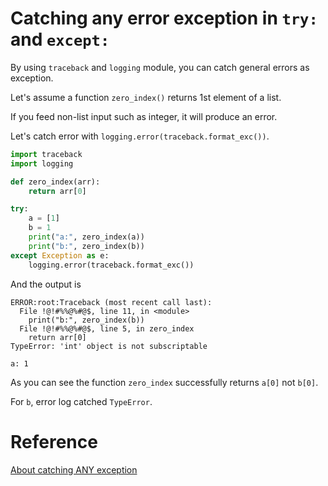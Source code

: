 # Catching any error exception in `try:` and `except:`
By using `traceback` and `logging` module, you can catch general errors as exception.

Let's assume a function `zero_index()` returns 1st element of a list.

If you feed non-list input such as integer, it will produce an error.

Let's catch error with `logging.error(traceback.format_exc())`.
```python
import traceback
import logging

def zero_index(arr):
    return arr[0]

try:
    a = [1]
    b = 1
    print("a:", zero_index(a))
    print("b:", zero_index(b))
except Exception as e:
    logging.error(traceback.format_exc())
```

And the output is
```
ERROR:root:Traceback (most recent call last):
  File !@!#%%@%#@$, line 11, in <module>
    print("b:", zero_index(b))
  File !@!#%%@%#@$, line 5, in zero_index
    return arr[0]
TypeError: 'int' object is not subscriptable

a: 1
```

As you can see the function `zero_index` successfully returns `a[0]` not `b[0]`.

For `b`, error log catched `TypeError`.

# Reference
[About catching ANY exception](https://stackoverflow.com/questions/4990718/about-catching-any-exception)
